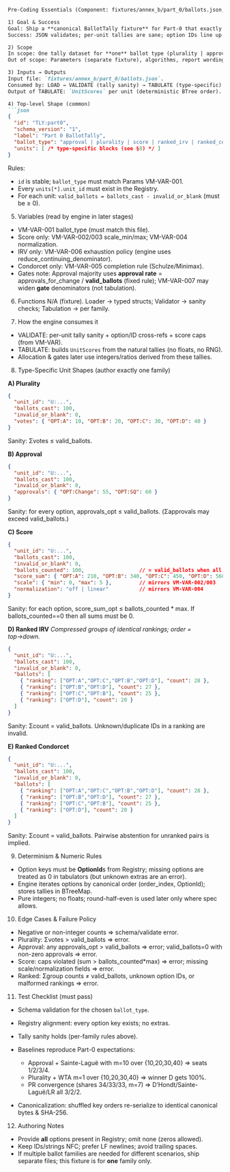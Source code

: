 ````md
Pre-Coding Essentials (Component: fixtures/annex_b/part_0/ballots.json, Version/FormulaID: VM-ENGINE v0) — 71/89

1) Goal & Success
Goal: Ship a **canonical BallotTally fixture** for Part-0 that exactly matches the selected ballot type and the registry’s options/order, so TABULATE can run deterministically.
Success: JSON validates; per-unit tallies are sane; option IDs line up with Registry; bytes canonicalize (UTF-8, LF, sorted keys) and produce stable hashes across OS/arch.

2) Scope
In scope: One tally dataset for **one** ballot type (plurality | approval | score | ranked_irv | ranked_condorcet).
Out of scope: Parameters (separate fixture), algorithms, report wording.

3) Inputs → Outputs
Input file: `fixtures/annex_b/part_0/ballots.json`.
Consumed by: LOAD → VALIDATE (tally sanity) → TABULATE (type-specific) → ALLOCATE/…  
Output of TABULATE: `UnitScores` per unit (deterministic BTree order).

4) Top-level Shape (common)
```json
{
  "id": "TLY:part0",
  "schema_version": "1",
  "label": "Part 0 BallotTally",
  "ballot_type": "approval | plurality | score | ranked_irv | ranked_condorcet",
  "units": [ /* type-specific blocks (see §8) */ ]
}
````

Rules:

* `id` is stable; `ballot_type` must match Params VM-VAR-001.
* Every `units[*].unit_id` must exist in the Registry.
* For each unit: `valid_ballots = ballots_cast - invalid_or_blank` (must be ≥ 0).

5. Variables (read by engine in later stages)

* VM-VAR-001 ballot\_type (must match this file).
* Score only: VM-VAR-002/003 scale\_min/max; VM-VAR-004 normalization.
* IRV only: VM-VAR-006 exhaustion policy (engine uses reduce\_continuing\_denominator).
* Condorcet only: VM-VAR-005 completion rule (Schulze/Minimax).
* Gates note: Approval majority uses **approval rate** = approvals\_for\_change / **valid\_ballots** (fixed rule); VM-VAR-007 may widen **gate** denominators (not tabulation).

6. Functions
   N/A (fixture). Loader → typed structs; Validator → sanity checks; Tabulation → per family.

7. How the engine consumes it

* VALIDATE: per-unit tally sanity + option/ID cross-refs + score caps (from VM-VAR).
* TABULATE: builds `UnitScores` from the natural tallies (no floats, no RNG).
* Allocation & gates later use integers/ratios derived from these tallies.

8. Type-Specific Unit Shapes (author exactly one family)

**A) Plurality**

```json
{
  "unit_id": "U:...",
  "ballots_cast": 100,
  "invalid_or_blank": 0,
  "votes": { "OPT:A": 10, "OPT:B": 20, "OPT:C": 30, "OPT:D": 40 }
}
```

Sanity: Σvotes ≤ valid\_ballots.

**B) Approval**

```json
{
  "unit_id": "U:...",
  "ballots_cast": 100,
  "invalid_or_blank": 0,
  "approvals": { "OPT:Change": 55, "OPT:SQ": 60 }
}
```

Sanity: for every option, approvals\_opt ≤ valid\_ballots. (Σapprovals may exceed valid\_ballots.)

**C) Score**

```json
{
  "unit_id": "U:...",
  "ballots_cast": 100,
  "invalid_or_blank": 0,
  "ballots_counted": 100,                  // = valid_ballots when all counted
  "score_sum": { "OPT:A": 210, "OPT:B": 340, "OPT:C": 450, "OPT:D": 560 },
  "scale": { "min": 0, "max": 5 },         // mirrors VM-VAR-002/003
  "normalization": "off | linear"          // mirrors VM-VAR-004
}
```

Sanity: for each option, score\_sum\_opt ≤ ballots\_counted \* max. If ballots\_counted==0 then all sums must be 0.

**D) Ranked IRV**
*Compressed groups of identical rankings; order = top→down.*

```json
{
  "unit_id": "U:...",
  "ballots_cast": 100,
  "invalid_or_blank": 0,
  "ballots": [
    { "ranking": ["OPT:A","OPT:C","OPT:B","OPT:D"], "count": 28 },
    { "ranking": ["OPT:B","OPT:D"], "count": 27 },
    { "ranking": ["OPT:C","OPT:B"], "count": 25 },
    { "ranking": ["OPT:D"], "count": 20 }
  ]
}
```

Sanity: Σcount = valid\_ballots. Unknown/duplicate IDs in a ranking are invalid.

**E) Ranked Condorcet**

```json
{
  "unit_id": "U:...",
  "ballots_cast": 100,
  "invalid_or_blank": 0,
  "ballots": [
    { "ranking": ["OPT:A","OPT:C","OPT:B","OPT:D"], "count": 28 },
    { "ranking": ["OPT:B","OPT:D"], "count": 27 },
    { "ranking": ["OPT:C","OPT:B"], "count": 25 },
    { "ranking": ["OPT:D"], "count": 20 }
  ]
}
```

Sanity: Σcount = valid\_ballots. Pairwise abstention for unranked pairs is implied.

9. Determinism & Numeric Rules

* Option keys must be **OptionId**s from Registry; missing options are treated as 0 in tabulators (but unknown extras are an error).
* Engine iterates options by canonical order (order\_index, OptionId); stores tallies in BTreeMap.
* Pure integers; no floats; round-half-even is used later only where spec allows.

10. Edge Cases & Failure Policy

* Negative or non-integer counts ⇒ schema/validate error.
* Plurality: Σvotes > valid\_ballots ⇒ error.
* Approval: any approvals\_opt > valid\_ballots ⇒ error; valid\_ballots=0 with non-zero approvals ⇒ error.
* Score: caps violated (sum > ballots\_counted\*max) ⇒ error; missing scale/normalization fields ⇒ error.
* Ranked: Σgroup counts ≠ valid\_ballots, unknown option IDs, or malformed rankings ⇒ error.

11. Test Checklist (must pass)

* Schema validation for the chosen `ballot_type`.
* Registry alignment: every option key exists; no extras.
* Tally sanity holds (per-family rules above).
* Baselines reproduce Part-0 expectations:

  * Approval + Sainte-Laguë with m=10 over {10,20,30,40} ⇒ seats 1/2/3/4.
  * Plurality + WTA m=1 over {10,20,30,40} ⇒ winner D gets 100%.
  * PR convergence (shares 34/33/33, m=7) ⇒ D’Hondt/Sainte-Laguë/LR all 3/2/2.
* Canonicalization: shuffled key orders re-serialize to identical canonical bytes & SHA-256.

12. Authoring Notes

* Provide **all** options present in Registry; omit none (zeros allowed).
* Keep IDs/strings NFC; prefer LF newlines; avoid trailing spaces.
* If multiple ballot families are needed for different scenarios, ship separate files; this fixture is for **one** family only.

```
```
